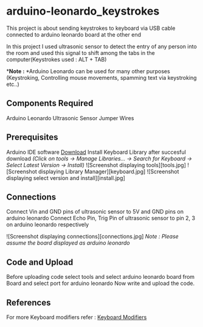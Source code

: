 # arduino-leonardo_keystrokes
This project is about sending keystrokes to keyboard via USB cable connected to arduino leonardo board at the other end

In this project I used ultrasonic sensor to detect the entry of any person into the room and used this signal to shift among the tabs in the computer(Keystrokes used : ALT + TAB)

 ***Note :** *Arduino Leonardo can be used for many other purposes (Keystroking, Controlling mouse movements, spamming text via keystroking etc..)

## Components Required 

Arduino Leonardo
Ultrasonic Sensor
Jumper Wires

## Prerequisites

Arduino IDE software [Download](https://www.arduino.cc/en/software)
Install Keyboard Library after succesful download *(Click on tools -> Manage Libraries... -> Search for Keyboard -> Select Latest Version -> Install)*
![Screenshot displaying tools][tools.jpg]
![Screenshot displaying Library Manager][keyboard.jpg]
![Screenshot displaying select version and install][install.jpg]


## Connections

Connect Vin and GND pins of ultrasonic sensor to 5V and GND pins on arduino leonardo
Connect Echo Pin, Trig Pin of ultrasonic sensor to pin 2, 3 on arduino leonardo respectively

![Screenshot displaying connections][connections.jpg]
*Note : Please assume the board displayed as arduino leonardo*

## Code and Upload

Before uploading code select tools and select arduino leonardo board from Board and select port for arduino leonardo
Now write and upload the code.

## References

For more Keyboard modifiers refer : [Keyboard Modifiers](https://www.arduino.cc/en/Reference/KeyboardModifiers)
